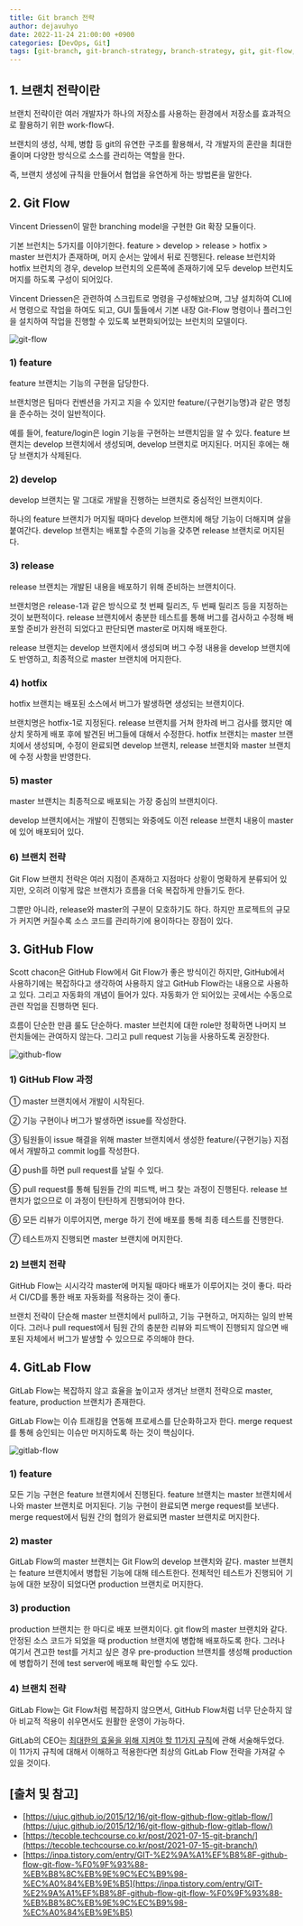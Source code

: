 ```yaml
---
title: Git branch 전략
author: dejavuhyo
date: 2022-11-24 21:00:00 +0900
categories: [DevOps, Git]
tags: [git-branch, git-branch-strategy, branch-strategy, git, git-flow, github-flow, gitlab-flow, 깃-브랜치, 깃-브랜치-전략, 브랜치-전략]
---
```


## 1. 브랜치 전략이란
브랜치 전략이란 여러 개발자가 하나의 저장소를 사용하는 환경에서 저장소를 효과적으로 활용하기 위한 work-flow다.

브랜치의 생성, 삭제, 병합 등 git의 유연한 구조를 활용해서, 각 개발자의 혼란을 최대한 줄이며 다양한 방식으로 소스를 관리하는 역할을 한다.

즉, 브랜치 생성에 규칙을 만들어서 협업을 유연하게 하는 방법론을 말한다.

## 2. Git Flow
Vincent Driessen이 말한 branching model을 구현한 Git 확장 모듈이다.

기본 브런치는 5가지를 이야기한다. feature > develop > release > hotfix > master 브런치가 존재하며, 머지 순서는 앞에서 뒤로 진행된다. release 브런치와 hotfix 브런치의 경우, develop 브런치의 오른쪽에 존재하기에 모두 develop 브런치도 머지를 하도록 구성이 되어있다.

Vincent Driessen은 관련하여 스크립트로 명령을 구성해놨으며, 그냥 설치하여 CLI에서 명령으로 작업을 하여도 되고, GUI 툴들에서 기본 내장 Git-Flow 명령이나 플러그인을 설치하여 작업을 진행할 수 있도록 보편화되어있는 브런치의 모델이다.

![git-flow](/assets/img/2022-11-24-git-branch-strategy/git-flow.png)

### 1) feature
feature 브랜치는 기능의 구현을 담당한다.

브랜치명은 팀마다 컨벤션을 가지고 지을 수 있지만 feature/{구현기능명}과 같은 명칭을 준수하는 것이 일반적이다.

예를 들어, feature/login은 login 기능을 구현하는 브랜치임을 알 수 있다. feature 브랜치는 develop 브랜치에서 생성되며, develop 브랜치로 머지된다. 머지된 후에는 해당 브랜치가 삭제된다.

### 2) develop
develop 브랜치는 말 그대로 개발을 진행하는 브랜치로 중심적인 브랜치이다.

하나의 feature 브랜치가 머지될 때마다 develop 브랜치에 해당 기능이 더해지며 살을 붙여간다. develop 브랜치는 배포할 수준의 기능을 갖추면 release 브랜치로 머지된다.

### 3) release
release 브랜치는 개발된 내용을 배포하기 위해 준비하는 브랜치이다.

브랜치명은 release-1과 같은 방식으로 첫 번째 릴리즈, 두 번째 릴리즈 등을 지정하는 것이 보편적이다. release 브랜치에서 충분한 테스트를 통해 버그를 검사하고 수정해 배포할 준비가 완전히 되었다고 판단되면 master로 머지해 배포한다.

release 브랜치는 develop 브랜치에서 생성되며 버그 수정 내용을 develop 브랜치에도 반영하고, 최종적으로 master 브랜치에 머지한다.

### 4) hotfix
hotfix 브랜치는 배포된 소스에서 버그가 발생하면 생성되는 브랜치이다.

브랜치명은 hotfix-1로 지정된다. release 브랜치를 거쳐 한차례 버그 검사를 했지만 예상치 못하게 배포 후에 발견된 버그들에 대해서 수정한다. hotfix 브랜치는 master 브랜치에서 생성되며, 수정이 완료되면 develop 브랜치, release 브랜치와 master 브랜치에 수정 사항을 반영한다.

### 5) master
master 브랜치는 최종적으로 배포되는 가장 중심의 브랜치이다.

develop 브랜치에서는 개발이 진행되는 와중에도 이전 release 브랜치 내용이 master에 있어 배포되어 있다.

### 6) 브랜치 전략
Git Flow 브랜치 전략은 여러 지점이 존재하고 지점마다 상황이 명확하게 분류되어 있지만, 오히려 이렇게 많은 브랜치가 흐름을 더욱 복잡하게 만들기도 한다.

그뿐만 아니라, release와 master의 구분이 모호하기도 하다. 하지만 프로젝트의 규모가 커지면 커질수록 소스 코드를 관리하기에 용이하다는 장점이 있다.

## 3. GitHub Flow
Scott chacon은 GitHub Flow에서 Git Flow가 좋은 방식이긴 하지만, GitHub에서 사용하기에는 복잡하다고 생각하여 사용하지 않고 GitHub Flow라는 내용으로 사용하고 있다. 그리고 자동화의 개념이 들어가 있다. 자동화가 안 되어있는 곳에서는 수동으로 관련 작업을 진행하면 된다.

흐름이 단순한 만큼 룰도 단순하다. master 브런치에 대한 role만 정확하면 나머지 브런치들에는 관여하지 않는다. 그리고 pull request 기능을 사용하도록 권장한다.

![github-flow](/assets/img/2022-11-24-git-branch-strategy/github-flow.png)

### 1) GitHub Flow 과정

① master 브랜치에서 개발이 시작된다.

② 기능 구현이나 버그가 발생하면 issue를 작성한다.

③ 팀원들이 issue 해결을 위해 master 브랜치에서 생성한 feature/{구현기능} 지점에서 개발하고 commit log를 작성한다.

④ push를 하면 pull request를 날릴 수 있다.

⑤ pull request를 통해 팀원들 간의 피드백, 버그 찾는 과정이 진행된다. release 브랜치가 없으므로 이 과정이 탄탄하게 진행되어야 한다.

⑥ 모든 리뷰가 이루어지면, merge 하기 전에 배포를 통해 최종 테스트를 진행한다.

⑦ 테스트까지 진행되면 master 브랜치에 머지한다.

### 2) 브랜치 전략
GitHub Flow는 시시각각 master에 머지될 때마다 배포가 이루어지는 것이 좋다. 따라서 CI/CD를 통한 배포 자동화를 적용하는 것이 좋다.

브랜치 전략이 단순해 master 브랜치에서 pull하고, 기능 구현하고, 머지하는 일의 반복이다. 그러나 pull request에서 팀원 간의 충분한 리뷰와 피드백이 진행되지 않으면 배포된 자체에서 버그가 발생할 수 있으므로 주의해야 한다.

## 4. GitLab Flow
GitLab Flow는 복잡하지 않고 효율을 높이고자 생겨난 브랜치 전략으로 master, feature, production 브랜치가 존재한다.

GitLab Flow는 이슈 트래킹을 연동해 프로세스를 단순화하고자 한다. merge request를 통해 승인되는 이슈만 머지하도록 하는 것이 핵심이다.

![gitlab-flow](/assets/img/2022-11-24-git-branch-strategy/gitlab-flow.png)

### 1) feature
모든 기능 구현은 feature 브랜치에서 진행된다. feature 브랜치는 master 브랜치에서 나와 master 브랜치로 머지된다. 기능 구현이 완료되면 merge request를 보낸다. merge request에서 팀원 간의 협의가 완료되면 master 브랜치로 머지한다.

### 2) master
GitLab Flow의 master 브랜치는 Git Flow의 develop 브랜치와 같다. master 브랜치는 feature 브랜치에서 병합된 기능에 대해 테스트한다. 전체적인 테스트가 진행되어 기능에 대한 보장이 되었다면 production 브랜치로 머지한다.

### 3) production
production 브랜치는 한 마디로 배포 브랜치이다. git flow의 master 브랜치와 같다. 안정된 소스 코드가 되었을 때 production 브랜치에 병합해 배포하도록 한다. 그러나 여기서 견고한 test를 거치고 싶은 경우 pre-production 브랜치를 생성해 production에 병합하기 전에 test server에 배포해 확인할 수도 있다.

### 4) 브랜치 전략
GitLab Flow는 Git Flow처럼 복잡하지 않으면서, GitHub Flow처럼 너무 단순하지 않아 비교적 적용이 쉬우면서도 원활한 운영이 가능하다.

GitLab의 CEO는 [최대한의 효울을 위해 지켜야 할 11가지 규칙](https://about.gitlab.com/topics/version-control/what-are-gitlab-flow-best-practices/)에 관해 서술해두었다. 이 11가지 규칙에 대해서 이해하고 적용한다면 최상의 GitLab Flow 전략을 가져갈 수 있을 것이다.

## [출처 및 참고]
* [https://ujuc.github.io/2015/12/16/git-flow-github-flow-gitlab-flow/](https://ujuc.github.io/2015/12/16/git-flow-github-flow-gitlab-flow/)
* [https://tecoble.techcourse.co.kr/post/2021-07-15-git-branch/](https://tecoble.techcourse.co.kr/post/2021-07-15-git-branch/)
* [https://inpa.tistory.com/entry/GIT-%E2%9A%A1%EF%B8%8F-github-flow-git-flow-%F0%9F%93%88-%EB%B8%8C%EB%9E%9C%EC%B9%98-%EC%A0%84%EB%9E%B5](https://inpa.tistory.com/entry/GIT-%E2%9A%A1%EF%B8%8F-github-flow-git-flow-%F0%9F%93%88-%EB%B8%8C%EB%9E%9C%EC%B9%98-%EC%A0%84%EB%9E%B5)
